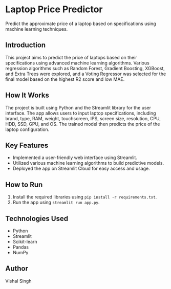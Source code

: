 # Laptop Price Predictor

Predict the approximate price of a laptop based on specifications using machine learning techniques.

## Introduction
This project aims to predict the price of laptops based on their specifications using advanced machine learning algorithms. Various regression algorithms such as Random Forest, Gradient Boosting, XGBoost, and Extra Trees were explored, and a Voting Regressor was selected for the final model based on the highest R2 score and low MAE.

## How It Works
The project is built using Python and the Streamlit library for the user interface. The app allows users to input laptop specifications, including brand, type, RAM, weight, touchscreen, IPS, screen size, resolution, CPU, HDD, SSD, GPU, and OS. The trained model then predicts the price of the laptop configuration.

## Key Features
- Implemented a user-friendly web interface using Streamlit.
- Utilized various machine learning algorithms to build predictive models.
- Deployed the app on Streamlit Cloud for easy access and usage.

## How to Run
1. Install the required libraries using `pip install -r requirements.txt`.
2. Run the app using `streamlit run app.py`.

## Technologies Used
- Python
- Streamlit
- Scikit-learn
- Pandas
- NumPy

## Author
Vishal Singh

